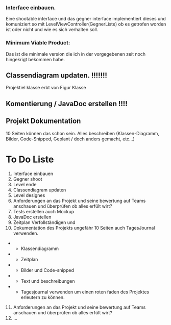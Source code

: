 ### Interface einbauen.

Eine shootable interface und das gegner interface implementiert dieses und komuniziert so mit LevelViewController(GegnerListe) ob es getrofen worden ist oder nicht und wie es sich verhalten soll.

### Minimum Viable Product:

Das ist die minimale version die ich in der vorgegebenen zeit noch hingekrigt bekommen habe.


## Classendiagram updaten. !!!!!!!
Projektiel klasse erbt von Figur Klasse

## Komentierung / JavaDoc erstellen !!!!


## Projekt Dokumentation 
10 Seiten können das schon sein.
Alles beschreiben (Klassen-Diagramm, Bilder, Code-Snipped, Geplant / doch anders gemacht, etc...)

# To Do Liste
1. Interface einbauen
2. Gegner shoot
3. Level ende
4. Classendiagram updaten
5. Level designes
6. Anforderungen an das Projekt und seine bewertung auf Teams anschauen und überprüfen ob alles erfült wirt?
7. Tests erstellen auch Mockup
8. JavaDoc erstellen
9. Zeitplan Verfollständigen und
10. Dokumentation des Projekts ungefähr 10 Seiten auch TagesJournal verwenden.
 - - Klassendiagramm
 - - Zeitplan
 - - Bilder und Code-snipped
 - - Text und beschreibungen
 - - Tagesjournal verwenden um einen roten faden des Projektes erleutern zu können.
11. Anforderungen an das Projekt und seine bewertung auf Teams anschauen und überprüfen ob alles erfült wirt?
12. ...